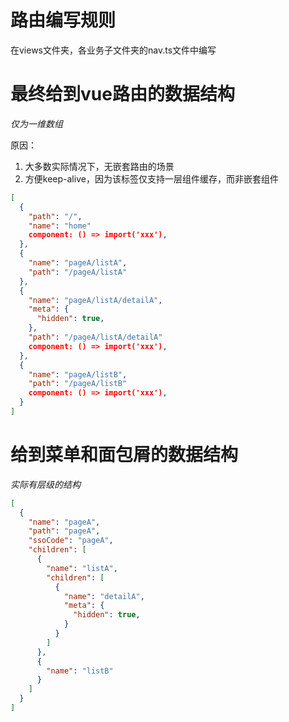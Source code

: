 # 路由编写规则

在views文件夹，各业务子文件夹的nav.ts文件中编写

# 最终给到vue路由的数据结构

*仅为一维数组*

原因：

1. 大多数实际情况下，无嵌套路由的场景
2. 方便keep-alive，因为该标签仅支持一层组件缓存，而非嵌套组件

```json
[
  {
    "path": "/",
    "name": "home"
    component: () => import('xxx'),
  },
  {
    "name": "pageA/listA",
    "path": "/pageA/listA"
  },
  {
    "name": "pageA/listA/detailA",
    "meta": {
      "hidden": true,
    },
    "path": "/pageA/listA/detailA"
    component: () => import('xxx'),
  },
  {
    "name": "pageA/listB",
    "path": "/pageA/listB"
    component: () => import('xxx'),
  }
]
```


# 给到菜单和面包屑的数据结构

*实际有层级的结构*

```json
[
  {
    "name": "pageA",
    "path": "pageA",
    "ssoCode": "pageA",
    "children": [
      {
        "name": "listA",
        "children": [
          {
            "name": "detailA",
            "meta": {
              "hidden": true,
            }
          }
        ]
      },
      {
        "name": "listB"
      }
    ]
  }
]
```